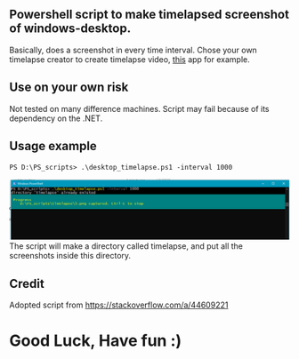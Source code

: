 ## Powershell script to make timelapsed screenshot of windows-desktop. 
Basically, does a screenshot in every time interval. Chose your own timelapse creator to create timelapse video, [this](https://www.microsoft.com/en-us/p/time-lapse-creator/9p7tv6jcl1s3) app for example.

## Use on your own risk
Not tested on many difference machines. Script may fail because of its dependency on the .NET.

## Usage example
```
PS D:\PS_scripts> .\desktop_timelapse.ps1 -interval 1000
```
![capture](capture.PNG)
The script will make a directory called timelapse, and put all the screenshots inside this directory.

## Credit 
Adopted script from https://stackoverflow.com/a/44609221

# Good Luck, Have fun :)